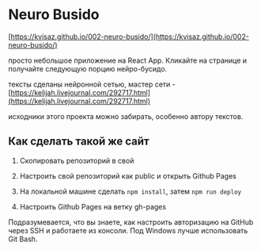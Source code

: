 # Neuro Busido
                                    
[https://kvisaz.github.io/002-neuro-busido/](https://kvisaz.github.io/002-neuro-busido/)

просто небольшое приложение на React App. Кликайте на странице и получайте следующую порцию нейро-бусидо.

тексты сделаны нейронной сетью, мастер сети - [https://kelijah.livejournal.com/292717.html](https://kelijah.livejournal.com/292717.html)

исходники этого проекта можно забирать, особенно автору текстов.


## Как сделать такой же сайт

1. Скопировать репозиторий в свой

2. Настроить свой репозиторий как public и открыть Github Pages

3. На локальной машине сделать `npm install`, затем `npm run deploy`

4. Настроить  Github Pages на ветку gh-pages 

Подразумевается, что вы знаете, как настроить авторизацию на GitHub через SSH и работаете из консоли. Под Windows лучше использовать Git Bash.